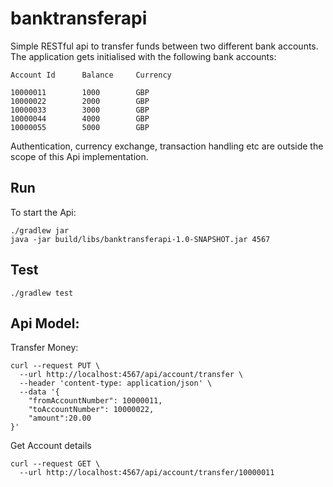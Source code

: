# banktransferapi
Simple RESTful api to transfer funds between two different bank accounts. The application gets initialised with the following bank accounts:

```
Account Id		Balance		Currency

10000011		1000		GBP
10000022		2000		GBP
10000033		3000		GBP
10000044		4000		GBP
10000055		5000		GBP

```

Authentication, currency exchange, transaction handling etc are outside the scope of this Api implementation.


## Run
To start the Api:
```
./gradlew jar
java -jar build/libs/banktransferapi-1.0-SNAPSHOT.jar 4567
```

## Test
```
./gradlew test
```


## Api Model:
Transfer Money:
```
curl --request PUT \
  --url http://localhost:4567/api/account/transfer \
  --header 'content-type: application/json' \
  --data '{
	"fromAccountNumber": 10000011,
  	"toAccountNumber": 10000022,
  	"amount":20.00
}'
```

Get Account details
```
curl --request GET \
  --url http://localhost:4567/api/account/transfer/10000011
```
